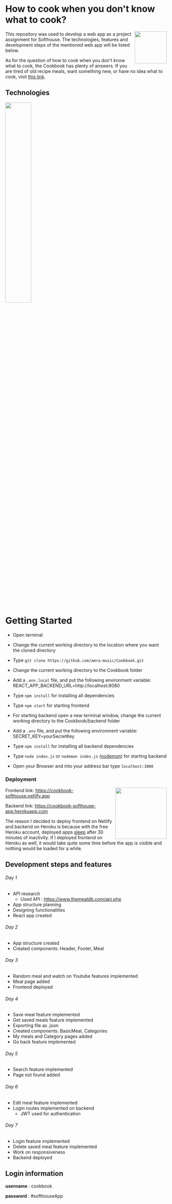 How to cook when you don't know what to cook?
============
<img align="right" width="100" height="100" src="https://i.imgur.com/N53CTgV.png">

This repository was used to develop a web app as a project assignment for Softhouse. The technologies, features and development steps of the mentioned web app will be listed below.

As for the question of how to cook when you don't know what to cook, the Cookbook has plenty of answers. If you are tired of old recipe meals, want something new, or have no idea what to cook, visit [this link](https://cookbook-softhouse.netlify.app).

## Technologies

<img width="40%" src="https://i.imgur.com/ori0ahD.png">

# Getting Started

- Open terminal

- Change the current working directory to the location where you want the cloned directory
- Type `git clone https://github.com/amra-music/Cookbook.git`
- Change the current working directory to the Cookbook folder
- Add a `.env.local` file, and put the following environment variable: REACT_APP_BACKEND_URL=http://localhost:8080
- Type `npm install` for installing all dependencies 
- Type `npm start` for starting frontend
- For starting backend open a new terminal window, change the current working directory to the Cookbook/backend folder
- Add a `.env` file, and put the following environment variable: SECRET_KEY=yourSecretKey
- Type `npm install` for installing all backend dependencies 
- Type `node index.js` or `nodemon index.js` ([nodemon](https://www.npmjs.com/package/nodemon)) for starting backend
- Open your Browser and into your address bar type `localhost:3000`

### Deployment

<img align="right" width="160" src="https://i.imgur.com/aBqgzsm.png">

Frontend link: https://cookbook-softhouse.netlify.app

Backend link: https://cookbook-softhouse-app.herokuapp.com

The reason I decided to deploy frontend on Netlify and backend on Heroku is because with the free Heroku account, deployed apps [sleep](https://devcenter.heroku.com/articles/free-dyno-hours#dyno-sleeping) after 30 minutes of inactivity. If I deployed frontend on Heroku as well, it would take quite some time before the app is visible and nothing would be loaded for a while.

## Development steps and features
###### Day 1
- API research
   - Used API : https://www.themealdb.com/api.php
- App structure planning
- Designing functionalities
- React app created
###### Day 2
- App structure created
- Created components: Header, Footer, Meal
###### Day 3
- Random meal and watch on Youtube features implemented
- Meal page added
- Frontend deployed
###### Day 4
- Save meal feature implemented
- Get saved meals feature implemented
- Exporting file as .json
- Created components: BasicMeal, Categories
- My meals and Category pages added
- Go back feature implemented
###### Day 5
- Search feature implemented
- Page not found added
###### Day 6
- Edit meal feature implemented
- Login routes implemented on backend
   - JWT used for authentication
###### Day 7
- Login feature implemented
- Delete saved meal feature implemented
- Work on responsiveness
- Backend deployed

## Login information 
**username** : cookbook

**password** : #softhouseApp


